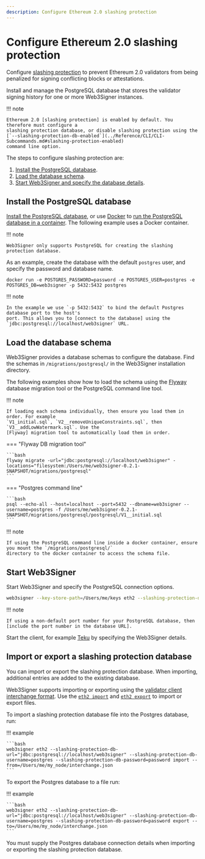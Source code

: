 ```yaml
---
description: Configure Ethereum 2.0 slashing protection
---
```


# Configure Ethereum 2.0 slashing protection

Configure [slashing protection] to prevent Ethereum 2.0 validators from being penalized for signing
conflicting blocks or attestations.

Install and manage the PostgreSQL database that stores the validator signing history for
one or more Web3Signer instances.

!!! note

    Ethereum 2.0 [slashing protection] is enabled by default. You therefore must configure a
    slashing protection database, or disable slashing protection using the
    [`--slashing-protection-db-enabled`](../Reference/CLI/CLI-Subcommands.md#slashing-protection-enabled)
    command line option.

The steps to configure slashing protection are:

1. [Install the PostgreSQL database](#install-the-postgresql-database).
1. [Load the database schema](#load-the-database-schema).
1. [Start Web3Signer and specify the database details](#start-web3signer).

## Install the PostgreSQL database

[Install the PostgreSQL database], or use [Docker] to [run the PostgreSQL database in a container].
The following example uses a Docker container.

!!! note

    Web3Signer only supports PostgreSQL for creating the slashing protection database.

As an example, create the database with the default `postgres` user, and specify the password and
database name.

```no-lang
docker run -e POSTGRES_PASSWORD=password -e POSTGRES_USER=postgres -e POSTGRES_DB=web3signer -p 5432:5432 postgres
```

!!! note

    In the example we use `-p 5432:5432` to bind the default Postgres database port to the host's
    port. This allows you to [connect to the database] using the
    `jdbc:postgresql://localhost/web3signer` URL.

## Load the database schema

Web3Signer provides a database schemas to configure the database. Find the schemas in
`/migrations/postgresql/` in the Web3Signer installation directory.

The following examples show how to load the schema using the [Flyway] database migration tool or
the PostgreSQL command line tool.

!!! note

    If loading each schema individually, then ensure you load them in order. For example
    `V1_initial.sql`, `V2__removeUniqueConstraints.sql`, then `V3__addLowWatermark.sql`. Use the
    [Flyway] migration tool to automatically load them in order.

=== "Flyway DB migration tool"

    ```bash
    flyway migrate -url="jdbc:postgresql://localhost/web3signer" -locations="filesystem:/Users/me/web3signer-0.2.1-SNAPSHOT/migrations/postgresql"
    ```

=== "Postgres command line"

    ```bash
    psql --echo-all --host=localhost --port=5432 --dbname=web3signer --username=postgres -f /Users/me/web3signer-0.2.1-SNAPSHOT/migrations/postgresql/postgresql/V1__initial.sql
    ```

!!! note

    If using the PostgreSQL command line inside a docker container, ensure you mount the `/migrations/postgresql/`
    directory to the docker container to access the schema file.

## Start Web3Signer

Start Web3Signer and specify the PostgreSQL connection options.

```bash
web3signer --key-store-path=/Users/me/keys eth2 --slashing-protection-db-url="jdbc:postgresql://localhost/web3signer" --slashing-protection-db-username=postgres --slashing-protection-db-password=password
```

!!! note

    If using a non-default port number for your PostgreSQL database, then
    [include the port number in the database URL].

Start the client, for example [Teku] by specifying the Web3Signer details.

## Import or export a slashing protection database

You can import or export the slashing protection database. When importing, additional entries are
added to the existing database.

Web3Signer supports importing or exporting using the [validator client interchange format]. Use the
[`eth2 import`](../Reference/CLI/CLI-Subcommands.md#eth2-import) and
[`eth2 export`](../Reference/CLI/CLI-Subcommands.md#eth2-export) to import or export files.

To import a slashing protection database file into the Postgres database, run:

!!! example

    ```bash
    web3signer eth2 --slashing-protection-db-url="jdbc:postgresql://localhost/web3signer" --slashing-protection-db-username=postgres --slashing-protection-db-password=password import --from=/Users/me/my_node/interchange.json
    ```

To export the Postgres database to a file run:

!!! example

    ```bash
    web3signer eth2 --slashing-protection-db-url="jdbc:postgresql://localhost/web3signer" --slashing-protection-db-username=postgres --slashing-protection-db-password=password export --to=/Users/me/my_node/interchange.json
    ```

You must supply the Postgres database connection details when importing or exporting the slashing
protection database.
<!-- links -->
[slashing protection]: ../Concepts/Slashing-Protection.md
[Install the PostgreSQL database]: https://www.postgresql.org/download/
[Docker]: https://docs.docker.com/install/
[run the PostgreSQL database in a container]: https://hub.docker.com/_/postgres/
[Flyway]: https://flywaydb.org/documentation/
[include the port number in the database URL]: https://jdbc.postgresql.org/documentation/head/connect.html
[Teku]: https://docs.teku.pegasys.tech/en/latest/HowTo/External-Signer/Use-External-Signer/
[connect to the database]: https://jdbc.postgresql.org/documentation/head/connect.html
[validator client interchange format]: https://eips.ethereum.org/EIPS/eip-3076
